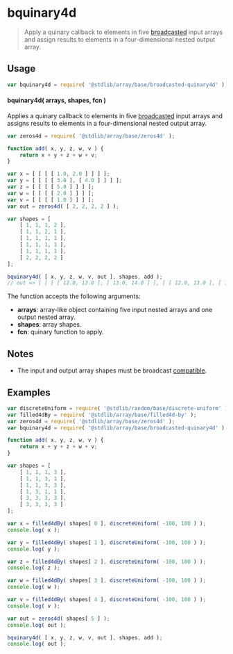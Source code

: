 <!--

@license Apache-2.0

Copyright (c) 2024 The Stdlib Authors.

Licensed under the Apache License, Version 2.0 (the "License");
you may not use this file except in compliance with the License.
You may obtain a copy of the License at

   http://www.apache.org/licenses/LICENSE-2.0

Unless required by applicable law or agreed to in writing, software
distributed under the License is distributed on an "AS IS" BASIS,
WITHOUT WARRANTIES OR CONDITIONS OF ANY KIND, either express or implied.
See the License for the specific language governing permissions and
limitations under the License.

-->

# bquinary4d

> Apply a quinary callback to elements in five [broadcasted][@stdlib/array/base/broadcast-array] input arrays and assign results to elements in a four-dimensional nested output array.

<section class="intro">

</section>

<!-- /.intro -->

<section class="usage">

## Usage

```javascript
var bquinary4d = require( '@stdlib/array/base/broadcasted-quinary4d' );
```

#### bquinary4d( arrays, shapes, fcn )

Applies a quinary callback to elements in five [broadcasted][@stdlib/array/base/broadcast-array] input arrays and assigns results to elements in a four-dimensional nested output array.

```javascript
var zeros4d = require( '@stdlib/array/base/zeros4d' );

function add( x, y, z, w, v ) {
    return x + y + z + w + v;
}

var x = [ [ [ [ 1.0, 2.0 ] ] ] ];
var y = [ [ [ [ 3.0 ], [ 4.0 ] ] ] ];
var z = [ [ [ [ 5.0 ] ] ] ];
var w = [ [ [ [ 2.0 ] ] ] ];
var v = [ [ [ [ 1.0 ] ] ] ];
var out = zeros4d( [ 2, 2, 2, 2 ] );

var shapes = [
    [ 1, 1, 1, 2 ],
    [ 1, 1, 2, 1 ],
    [ 1, 1, 1, 1 ],
    [ 1, 1, 1, 1 ],
    [ 1, 1, 1, 1 ],
    [ 2, 2, 2, 2 ]
];

bquinary4d( [ x, y, z, w, v, out ], shapes, add );
// out => [ [ [ [ 12.0, 13.0 ], [ 13.0, 14.0 ] ], [ [ 12.0, 13.0 ], [ 13.0, 14.0 ] ] ], [ [ [ 12.0, 13.0 ], [ 13.0, 14.0 ] ], [ [ 12.0, 13.0 ], [ 13.0, 14.0 ] ] ] ]
```

The function accepts the following arguments:

-   **arrays**: array-like object containing five input nested arrays and one output nested array.
-   **shapes**: array shapes.
-   **fcn**: quinary function to apply.

</section>

<!-- /.usage -->

<section class="notes">

## Notes

-   The input and output array shapes must be broadcast [compatible][@stdlib/ndarray/base/broadcast-shapes].

</section>

<!-- /.notes -->

<section class="examples">

## Examples

<!-- eslint no-undef: "error" -->

```javascript
var discreteUniform = require( '@stdlib/random/base/discrete-uniform' ).factory;
var filled4dBy = require( '@stdlib/array/base/filled4d-by' );
var zeros4d = require( '@stdlib/array/base/zeros4d' );
var bquinary4d = require( '@stdlib/array/base/broadcasted-quinary4d' );

function add( x, y, z, w, v ) {
    return x + y + z + w + v;
}

var shapes = [
    [ 1, 1, 1, 3 ],
    [ 1, 1, 3, 1 ],
    [ 1, 1, 3, 3 ],
    [ 1, 3, 1, 1 ],
    [ 3, 3, 3, 3 ],
    [ 3, 3, 3, 3 ]
];

var x = filled4dBy( shapes[ 0 ], discreteUniform( -100, 100 ) );
console.log( x );

var y = filled4dBy( shapes[ 1 ], discreteUniform( -100, 100 ) );
console.log( y );

var z = filled4dBy( shapes[ 2 ], discreteUniform( -100, 100 ) );
console.log( z );

var w = filled4dBy( shapes[ 3 ], discreteUniform( -100, 100 ) );
console.log( w );

var v = filled4dBy( shapes[ 4 ], discreteUniform( -100, 100 ) );
console.log( v );

var out = zeros4d( shapes[ 5 ] );
console.log( out );

bquinary4d( [ x, y, z, w, v, out ], shapes, add );
console.log( out );
```

</section>

<!-- /.examples -->

<!-- Section for related `stdlib` packages. Do not manually edit this section, as it is automatically populated. -->

<section class="related">

</section>

<!-- /.related -->

<!-- Section for all links. Make sure to keep an empty line after the `section` element and another before the `/section` close. -->

<section class="links">

[@stdlib/array/base/broadcast-array]: https://github.com/stdlib-js/array/tree/main/base/broadcast-array

[@stdlib/ndarray/base/broadcast-shapes]: https://github.com/stdlib-js/ndarray-base-broadcast-shapes

</section>

<!-- /.links -->
